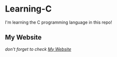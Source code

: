 # Learning-C

I'm learning the C programming language in this repo!


## My Website

*don't forget to check [My Website](https://mortezashoeibi.github.io)*
